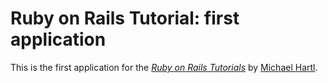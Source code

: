 # Ruby on Rails Tutorial: first application

This is the first application for the [*Ruby on Rails Tutorials*](http://railstutorial.org) by [Michael Hartl](http://michaelhartl.com/).
